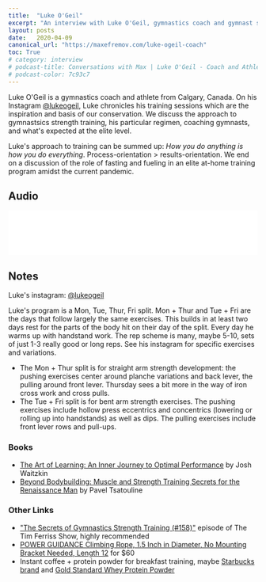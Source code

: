 ```yaml
---
title:  "Luke O'Geil"
excerpt: "An interview with Luke O'Geil, gymnastics coach and gymnast strength trainer."
layout: posts
date:   2020-04-09
canonical_url: "https://maxefremov.com/luke-ogeil-coach"
toc: True
# category: interview
# podcast-title: Conversations with Max | Luke O'Geil - Coach and Athlete
# podcast-color: 7c93c7
---
```


Luke O'Geil is a gymnastics coach and athlete from Calgary, Canada. On his Instagram [@lukeogeil](https://www.instagram.com/lukeogeil/), Luke chronicles his training sessions which are the inspiration and basis of our conservation. We discuss the approach to gymnastsics strength training, his particular regimen, coaching gymnasts, and what's expected at the elite level.

Luke's approach to training can be summed up: *How you do anything is how you do everything*. Process-orientation > results-orientation. We end on a discussion of the role of fasting and fueling in an elite at-home training program amidst the current pandemic.

## Audio

<iframe style="border: none" src="//html5-player.libsyn.com/embed/episode/id/13922423/height/90/theme/custom/thumbnail/yes/direction/backward/render-playlist/no/custom-color/7c93c7/" height="90" width="100%" scrolling="no"  allowfullscreen webkitallowfullscreen mozallowfullscreen oallowfullscreen msallowfullscreen></iframe>

## Notes

Luke's instagram: [@lukeogeil](https://www.instagram.com/lukeogeil/)

Luke's program is a Mon, Tue, Thur, Fri split. Mon + Thur and Tue + Fri are the days that follow largely the same exercises. This builds in at least two days rest for the parts of the body hit on their day of the split. Every day he warms up with handstand work. The rep scheme is many, maybe 5-10, sets of just 1-3 really good or long reps. See his instagram for specific exercises and variations.

- The Mon + Thur split is for straight arm strength development: the pushing exercises center around planche variations and back lever, the pulling around front lever. Thursday sees a bit more in the way of iron cross work and cross pulls.
- The Tue + Fri split is for bent arm strength exercises. The pushing exercises include hollow press eccentrics and concentrics (lowering or rolling up into handstands) as well as dips. The pulling exercises include front lever rows and pull-ups.

### Books

- [The Art of Learning: An Inner Journey to Optimal Performance](https://amzn.to/34qn9Ti) by Josh Waitzkin
- [Beyond Bodybuilding: Muscle and Strength Training Secrets for the Renaissance Man](https://amzn.to/2UXMZL7) by Pavel Tsatouline

### Other Links

- ["The Secrets of Gymnastics Strength Training (#158)"](https://tim.blog/2016/05/09/the-secrets-of-gymnastic-strength-training/) episode of The Tim Ferriss Show, highly recommended
- [POWER GUIDANCE Climbing Rope, 1.5 Inch in Diameter, No Mounting Bracket Needed, Length 12](https://amzn.to/39X0fni) for $60
- Instant coffee + protein powder for breakfast training, maybe [Starbucks brand](https://amzn.to/2Vc2E8u) and [Gold Standard Whey Protein Powder](https://amzn.to/2VeGOBj)
